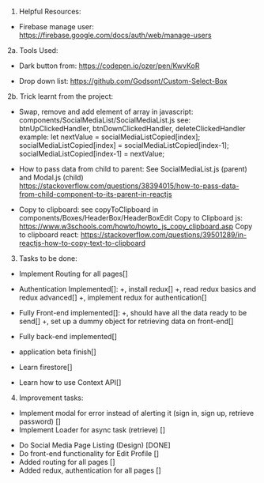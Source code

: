 1. Helpful Resources:

- Firebase manage user:
  https://firebase.google.com/docs/auth/web/manage-users

2a. Tools Used:

- Dark button from:
  https://codepen.io/ozer/pen/KwvKoR

- Drop down list:
  https://github.com/Godsont/Custom-Select-Box

2b. Trick learnt from the project:

- Swap, remove and add element of array in javascript:
  components/SocialMediaList/SocialMediaList.js
  see: btnUpClickedHandler, btnDownClickedHandler, deleteClickedHandler
  example:
  let nextValue = socialMediaListCopied[index];
  socialMediaListCopied[index] = socialMediaListCopied[index-1];
  socialMediaListCopied[index-1] = nextValue;

- How to pass data from child to parent: See SocialMediaList.js (parent)
  and Modal.js (child)
  https://stackoverflow.com/questions/38394015/how-to-pass-data-from-child-component-to-its-parent-in-reactjs

- Copy to clipboard: see copyToClipboard in components/Boxes/HeaderBox/HeaderBoxEdit
  Copy to Clipboard js:
  https://www.w3schools.com/howto/howto_js_copy_clipboard.asp
  Copy to clipboard react:
  https://stackoverflow.com/questions/39501289/in-reactjs-how-to-copy-text-to-clipboard

3. Tasks to be done:

- Implement Routing for all pages[]
- Authentication Implemented[]:
  +, install redux[]
  +, read redux basics and redux advanced[]
  +, implement redux for authentication[]
- Fully Front-end implemented[]:
  +, should have all the data ready to be send[]
  +, set up a dummy object for retrieving data on front-end[]
- Fully back-end implemented[]
- application beta finish[]

- Learn firestore[]
- Learn how to use Context API[]

4. Improvement tasks:

- Implement modal for error instead of alerting it
  (sign in, sign up, retrieve password) []
- Implement Loader for async task (retrieve) []

* Do Social Media Page Listing (Design) [DONE]
* Do front-end functionality for Edit Profile []
* Added routing for all pages []
* Added redux, authentication for all pages []
